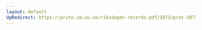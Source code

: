 ```yaml
---
layout: default
UpRedirect: https://pruto.im.uu.se/riksdagen-records-pdf/1873/prot-1873--ak--118/prot-1873--ak--118_012.pdf
---
```

